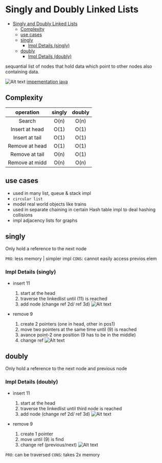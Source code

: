 
# Singly and Doubly Linked Lists

- [Singly and Doubly Linked Lists](#singly-and-doubly-linked-lists)
  - [Complexity](#complexity)
  - [use cases](#use-cases)
  - [singly](#singly)
    - [Impl Details (singly)](#impl-details-singly)
  - [doubly](#doubly)
    - [Impl Details (doubly)](#impl-details-doubly)

sequantial list of nodes that hold data which point to other nodes also containing data.

![Alt text](linked_list.drawio.svg)
[impementation java](computer_science/datastruct_algo_repo/datastructures/DoublyLinkedList.java)

## Complexity

| operation | singly | doubly |
| :-:       | :-:    | :-:    |
| Search         | O(n)  | O(n)  |
| Insert at head | O(1)  | O(1)  |
| Insert at tail | O(1)  | O(1)  |
| Remove at head | O(1)  | O(1)  |
| Remove at tail | O(n)  | O(1)  |
| Remove at midd | O(n)  | O(n)  |

## use cases

- used in many list, queue & stack impl
- ``circular list``
- model real world objects like trains
- used in separate chaining in certain Hash table impl
    to deal hashing collisions
- impl adjacency lists for graphs

## singly

Only hold a reference to the next node

`PRO`: less memory | simpler impl
`CONS`: cannot easily access previos elem

### Impl Details (singly)

- insert 11
  1. start at the head
  2. traverse the linkedlist until (11) is reached
  3. add node (change ref 2d/ ref 3d)
  ![Alt text](singly_linkedlist_insert.webp)

- remove 9
  1. create 2 pointers (one in head, other in pos1)
  2. move two pointers at the same time until (9) is reached
  3. avance point-2 one position (9 has to be in the middle)
  4. change ref
   ![Alt text](singly_linkedlist_remove.webp)

## doubly

Only hold a reference to the next node and previous node

### Impl Details (doubly)

- insert 11
  1. start at the head
  2. traverse the linkedlist until third node is reached
  3. add node (change ref 2d/ ref 3d)
   ![Alt text](doubly_linkedlist_insert.webp)

- remove 9
  1. create 1 pointer
  2. move until (9) is find
  3. change ref (previous/next)
   ![Alt text](doubly_linkedlist_remove.webp)

`PRO`: can be traversed
`CONS`: takes 2x memory
